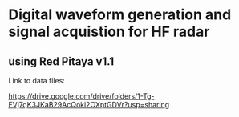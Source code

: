# Digital waveform generation and signal acquistion for HF radar
## using Red Pitaya v1.1

Link to data files:

https://drive.google.com/drive/folders/1-Tg-FVj7qK3JKaB29AcQoki2OXptGDVr?usp=sharing

